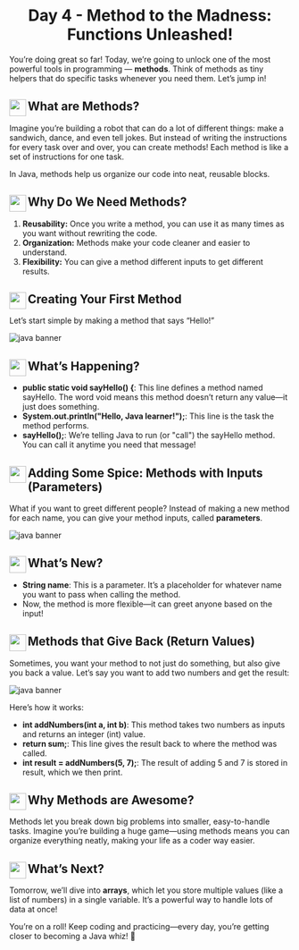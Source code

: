 <div align="center"><h1>Day 4 - Method to the Madness: Functions Unleashed!</h1></div>

You’re doing great so far! Today, we’re going to unlock one of the most powerful tools in programming — **methods**. Think of methods as tiny helpers that do specific tasks whenever you need them. Let’s jump in!

## <img src = "https://cdn0.iconfinder.com/data/icons/huge-basic-icons-part-3/512/Java.png" align = "left" width = "30"> What are Methods?

Imagine you’re building a robot that can do a lot of different things: make a sandwich, dance, and even tell jokes. But instead of writing the instructions for every task over and over, you can create methods! Each method is like a set of instructions for one task.

In Java, methods help us organize our code into neat, reusable blocks.

## <img src = "https://cdn0.iconfinder.com/data/icons/huge-basic-icons-part-3/512/Java.png" align = "left" width = "30"> Why Do We Need Methods?

1.  **Reusability:** Once you write a method, you can use it as many times as you want without rewriting the code.
2.  **Organization:** Methods make your code cleaner and easier to understand.
3.  **Flexibility:** You can give a method different inputs to get different results.

## <img src = "https://cdn0.iconfinder.com/data/icons/huge-basic-icons-part-3/512/Java.png" align = "left" width = "30"> Creating Your First Method

Let’s start simple by making a method that says “Hello!”

![java banner](https://github.com/AdyaAgr/20-Days-of-Java/blob/main/images/d4.png)

## <img src = "https://cdn0.iconfinder.com/data/icons/huge-basic-icons-part-3/512/Java.png" align = "left" width = "30"> What’s Happening?

*   **public static void sayHello() {**: This line defines a method named sayHello. The word void means this method doesn’t return any value—it just does something.
*   **System.out.println("Hello, Java learner!");**: This line is the task the method performs.
*   **sayHello();**: We’re telling Java to run (or "call") the sayHello method. You can call it anytime you need that message!

## <img src = "https://cdn0.iconfinder.com/data/icons/huge-basic-icons-part-3/512/Java.png" align = "left" width = "30"> Adding Some Spice: Methods with Inputs (Parameters)

What if you want to greet different people? Instead of making a new method for each name, you can give your method inputs, called **parameters**.

![java banner](https://github.com/AdyaAgr/20-Days-of-Java/blob/main/images/d4a.png)

## <img src = "https://cdn0.iconfinder.com/data/icons/huge-basic-icons-part-3/512/Java.png" align = "left" width = "30"> What’s New?

*   **String name**: This is a parameter. It’s a placeholder for whatever name you want to pass when calling the method.
*   Now, the method is more flexible—it can greet anyone based on the input!

## <img src = "https://cdn0.iconfinder.com/data/icons/huge-basic-icons-part-3/512/Java.png" align = "left" width = "30"> Methods that Give Back (Return Values)

Sometimes, you want your method to not just do something, but also give you back a value. Let’s say you want to add two numbers and get the result:

![java banner](https://github.com/AdyaAgr/20-Days-of-Java/blob/main/images/d4a.png)

Here’s how it works:

*   **int addNumbers(int a, int b)**: This method takes two numbers as inputs and returns an integer (int) value.
*   **return sum;**: This line gives the result back to where the method was called.
*   **int result = addNumbers(5, 7);**: The result of adding 5 and 7 is stored in result, which we then print.

## <img src = "https://cdn0.iconfinder.com/data/icons/huge-basic-icons-part-3/512/Java.png" align = "left" width = "30"> Why Methods are Awesome?

Methods let you break down big problems into smaller, easy-to-handle tasks. Imagine you’re building a huge game—using methods means you can organize everything neatly, making your life as a coder way easier.

## <img src = "https://cdn0.iconfinder.com/data/icons/huge-basic-icons-part-3/512/Java.png" align = "left" width = "30"> What’s Next?

Tomorrow, we’ll dive into **arrays**, which let you store multiple values (like a list of numbers) in a single variable. It’s a powerful way to handle lots of data at once!

You’re on a roll! Keep coding and practicing—every day, you’re getting closer to becoming a Java whiz! 🚀
